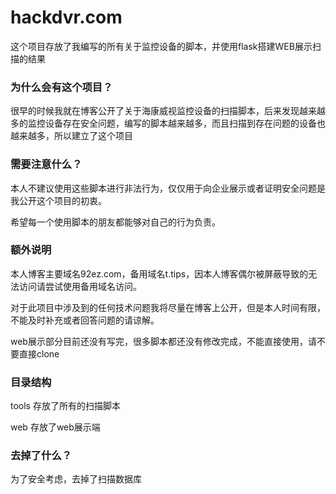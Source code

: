# hackdvr.com
这个项目存放了我编写的所有关于监控设备的脚本，并使用flask搭建WEB展示扫描的结果
### 为什么会有这个项目？
很早的时候我就在博客公开了关于海康威视监控设备的扫描脚本，后来发现越来越多的监控设备存在安全问题，编写的脚本越来越多，而且扫描到存在问题的设备也越来越多，所以建立了这个项目
### 需要注意什么？
本人不建议使用这些脚本进行非法行为，仅仅用于向企业展示或者证明安全问题是我公开这个项目的初衷。

希望每一个使用脚本的朋友都能够对自己的行为负责。
### 额外说明
本人博客主要域名92ez.com，备用域名t.tips，因本人博客偶尔被屏蔽导致的无法访问请尝试使用备用域名访问。

对于此项目中涉及到的任何技术问题我将尽量在博客上公开，但是本人时间有限，不能及时补充或者回答问题的请谅解。

web展示部分目前还没有写完，很多脚本都还没有修改完成，不能直接使用，请不要直接clone
### 目录结构
tools 存放了所有的扫描脚本

web 存放了web展示端

### 去掉了什么？
为了安全考虑，去掉了扫描数据库

